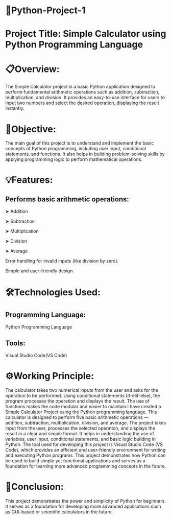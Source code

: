 # 🐍Python-Project-1
# Project Title: Simple Calculator using Python Programming Language 
# 📋Overview:

The Simple Calculator project is a basic Python application designed to perform fundamental arithmetic operations such as addition, subtraction, multiplication, and division. It provides an easy-to-use interface for users to input two numbers and select the desired operation, displaying the result instantly.

# 📌Objective:

The main goal of this project is to understand and implement the basic concepts of Python programming, including user input, conditional statements, and functions. It also helps in building problem-solving skills by applying programming logic to perform mathematical operations.

# 💡Features:

## Performs basic arithmetic operations:
➤ Addition   

➤ Subtraction   

➤ Multiplication   

➤ Division   

➤ Average 

Error handling for invalid inputs (like division by zero).

Simple and user-friendly design.

# 🛠️Technologies Used:

## Programming Language:   
Python Programming Language 

## Tools:    
Visual Studio Code(VS Code)

# ⚙️Working Principle:

The calculator takes two numerical inputs from the user and asks for the operation to be performed. Using conditional statements (if-elif-else), the program processes the operation and displays the result. The use of functions makes the code modular and easier to maintain.I have created a Simple Calculator Project using the Python programming language. This calculator is designed to perform five basic arithmetic operations — addition, subtraction, multiplication, division, and average. The project takes input from the user, processes the selected operation, and displays the result in a clear and simple format. It helps in understanding the use of variables, user input, conditional statements, and basic logic building in Python. The tool used for developing this project is Visual Studio Code (VS Code), which provides an efficient and user-friendly environment for writing and executing Python programs. This project demonstrates how Python can be used to build simple yet functional applications and serves as a foundation for learning more advanced programming concepts in the future.

# 🎯Conclusion:

This project demonstrates the power and simplicity of Python for beginners. It serves as a foundation for developing more advanced applications such as GUI-based or scientific calculators in the future.
